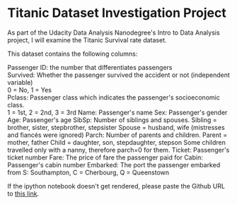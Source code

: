 <h1>Titanic Dataset Investigation Project</h1>

As part of the Udacity Data Analysis Nanodegree's Intro to Data Analysis project, 
I will examine the Titanic Survival rate dataset. 

This dataset contains the following columns:

Passenger ID: the number that differentiates passengers<br>
Survived: Whether the passenger survived the accident or not (independent variable)<br>
0 = No, 1 = Yes<br>
Pclass: Passenger class which indicates the passenger's socioeconomic class.<br>
1 = 1st, 2 = 2nd, 3 = 3rd
Name: Passenger's name
Sex: Passenger's gender
Age: Passenger's age
SibSp: Number of siblings and spouses.
Sibling = brother, sister, stepbrother, stepsister
Spouse = husband, wife (mistresses and fiancés were ignored)
Parch: Number of parents and children.
Parent = mother, father
Child = daughter, son, stepdaughter, stepson
Some children travelled only with a nanny, therefore parch=0 for them.
Ticket: Passenger's ticket number
Fare: The price of fare the passenger paid for
Cabin: Passenger's cabin number
Embarked: The port the passenger embarked from
S: Southampton, C = Cherbourg, Q = Queenstown

If the ipython notebook doesn't get rendered, please paste the Github URL to <a href='https://nbviewer.jupyter.org/'>this link</a>.
